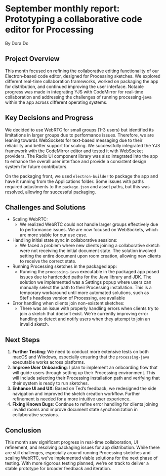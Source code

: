 # September monthly report: Prototyping a collaborative code editor for Processing
By Dora Do

## Project Overview

This month focused on refining the collaborative editing functionality of our Electron-based code editor, designed for Processing sketches. We explored different real-time collaboration frameworks, worked on packaging the app for distribution, and continued improving the user interface. Notable progress was made in integrating YJS with CodeMirror for real-time collaboration and addressing the challenges of running processing-java within the app across different operating systems.

## Key Decisions and Progress

We decided to use WebRTC for small groups (1-3 users) but identified its limitations in larger groups due to performance issues. Therefore, we are leaning towards WebSockets for text-based messaging due to their reliability and better support for scaling. We successfully integrated the YJS framework with the CodeMirror editor and tested it with WebSocket providers. The Radix UI component library was also integrated into the app to enhance the overall user interface and provide a consistent design system for future contributors.

On the packaging front, we used `electron-builder` to package the app and have it running from the Applications folder. Some issues with paths required adjustments to the `package.json` and asset paths, but this was resolved, allowing for successful packaging.

## Challenges and Solutions

- Scaling WebRTC: 
  - We realized WebRTC could not handle larger groups effectively due to performance issues. We are now focused on WebSockets, which are more stable for our use case.
- Handling initial state sync in collaborative sessions: 
  - We faced a problem where new clients joining a collaborative sketch were not receiving the initial document state. The solution involved setting the entire document upon room creation, allowing new clients to receive the correct state.
- Running Processing sketches in the packaged app: 
  - Running the `processing-java` executable in the packaged app posed issues due to hardcoded paths for the Java library and JDK. The solution we implemented was a Settings popup where users can manually select the path to their Processing installation. This is a temporary workaround until more automated solutions, such as Stef's headless version of Processing, are available
- Error handling when clients join non-existent sketches:
  - There was an issue with properly handling errors when clients try to join a sketch that doesn't exist. We're currently improving error handling to detect and notify users when they attempt to join an invalid sketch.

## Next Steps

1. **Further Testing**: We need to conduct more extensive tests on both macOS and Windows, especially ensuring that the `processing-java` executable works across platforms.
2. **Improve User Onboarding**: I plan to implement an onboarding flow that will guide users through setting up their Processing environment. This will include selecting their Processing installation path and verifying that their system is ready to run sketches.
3. **Enhance UI and UX**: Based on Ted’s feedback, we redesigned the side navigation and improved the sketch creation workflow. Further refinement is needed for a more intuitive user experience.
4. **Fixing Known Bugs**: Continue to refine error handling for clients joining invalid rooms and improve document state synchronization in collaborative sessions.

## Conclusion

This month saw significant progress in real-time collaboration, UI refinement, and resolving packaging issues for app distribution. While there are still challenges, especially around running Processing sketches and scaling WebRTC, we've implemented viable solutions for the next phase of testing. With more rigorous testing planned, we're on track to deliver a stable prototype for broader feedback and iteration.
